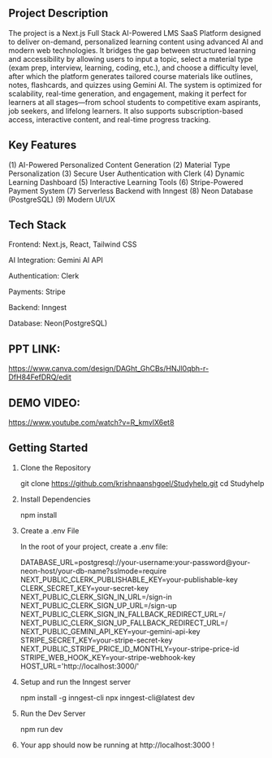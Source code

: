 ## Project Description

The project is a Next.js Full Stack AI-Powered LMS SaaS Platform designed to deliver on-demand, personalized learning content using advanced AI and modern web technologies. It bridges the gap between structured learning and accessibility by allowing users to input a topic, select a material type (exam prep, interview, learning, coding, etc.), and choose a difficulty level, after which the platform generates tailored course materials like outlines, notes, flashcards, and quizzes using Gemini AI.
The system is optimized for scalability, real-time generation, and engagement, making it perfect for learners at all stages—from school students to competitive exam aspirants, job seekers, and lifelong learners. It also supports subscription-based access, interactive content, and real-time progress tracking.

## Key Features

(1) AI-Powered Personalized Content Generation
(2) Material Type Personalization
(3) Secure User Authentication with Clerk
(4) Dynamic Learning Dashboard
(5) Interactive Learning Tools
(6) Stripe-Powered Payment System
(7) Serverless Backend with Inngest
(8) Neon Database (PostgreSQL)
(9) Modern UI/UX

## Tech Stack

Frontend: Next.js, React, Tailwind CSS

AI Integration: Gemini AI API

Authentication: Clerk 

Payments: Stripe

Backend: Inngest

Database: Neon(PostgreSQL)

## PPT LINK: 
https://www.canva.com/design/DAGht_GhCBs/HNJl0qbh-r-DfH84FefDRQ/edit

## DEMO VIDEO: 
https://www.youtube.com/watch?v=R_kmvlX6et8

## Getting Started

1. Clone the Repository

      git clone https://github.com/krishnaanshgoel/Studyhelp.git
      cd Studyhelp

 2. Install Dependencies

      npm install

3. Create a .env File

      In the root of your project, create a .env file:

      DATABASE_URL=postgresql://your-username:your-password@your-neon-host/your-db-name?sslmode=require
      NEXT_PUBLIC_CLERK_PUBLISHABLE_KEY=your-publishable-key
      CLERK_SECRET_KEY=your-secret-key
      NEXT_PUBLIC_CLERK_SIGN_IN_URL=/sign-in
      NEXT_PUBLIC_CLERK_SIGN_UP_URL=/sign-up
      NEXT_PUBLIC_CLERK_SIGN_IN_FALLBACK_REDIRECT_URL=/
      NEXT_PUBLIC_CLERK_SIGN_UP_FALLBACK_REDIRECT_URL=/
      NEXT_PUBLIC_GEMINI_API_KEY=your-gemini-api-key
      STRIPE_SECRET_KEY=your-stripe-secret-key
      NEXT_PUBLIC_STRIPE_PRICE_ID_MONTHLY=your-stripe-price-id
      STRIPE_WEB_HOOK_KEY=your-stripe-webhook-key
      HOST_URL='http://localhost:3000/'

4. Setup and run the Inngest server

      npm install -g inngest-cli
      npx inngest-cli@latest dev

5. Run the Dev Server

    npm run dev

6. Your app should now be running at http://localhost:3000 !

